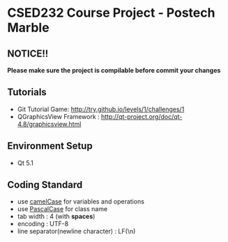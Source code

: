 CSED232 Course Project - Postech Marble
==============

## NOTICE!!
**Please make sure the project is compilable before commit your changes**


Tutorials
----------------------------
 * Git Tutorial Game: http://try.github.io/levels/1/challenges/1
 * QGraphicsView Framework : http://qt-project.org/doc/qt-4.8/graphicsview.html


Environment Setup
-----------------------------
 * Qt 5.1




Coding Standard 
-----------------------------
 * use [camelCase](http://en.wikipedia.org/wiki/CamelCase) for variables and operations 
 * use [PascalCase](http://c2.com/cgi/wiki?PascalCase) for class name
 * tab width : 4 (with **spaces**)
 * encoding : UTF-8
 * line separator(newline character) : LF(\n)